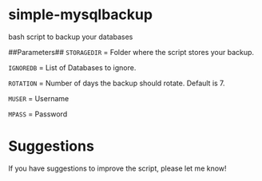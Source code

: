 simple-mysqlbackup
==================

bash script to backup your databases

##Parameters##
<code>STORAGEDIR</code> = Folder where the script stores your backup.

<code>IGNOREDB</code> = List of Databases to ignore.

<code>ROTATION</code> = Number of days the backup should rotate. Default is 7.

<code>MUSER</code> = Username

<code>MPASS</code> = Password

Suggestions
===========
If you have suggestions to improve the script, please let me know!
